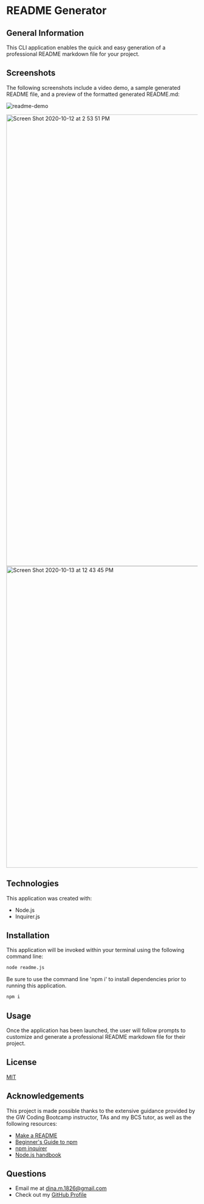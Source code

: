 
# README Generator

## General Information
This CLI application enables the quick and easy generation of a professional README markdown file for your project. 

## Screenshots
The following screenshots include a video demo, a sample generated README file, and a preview of the formatted generated README.md:

![readme-demo](https://user-images.githubusercontent.com/67653440/95888571-410ed280-0d4f-11eb-9c78-e12d46b5e56c.gif)

<img width="1190" alt="Screen Shot 2020-10-12 at 2 53 51 PM" src="https://user-images.githubusercontent.com/67653440/95781674-55de5e00-0c9c-11eb-8e65-7fa614ca132a.png">

<img width="795" alt="Screen Shot 2020-10-13 at 12 43 45 PM" src="https://user-images.githubusercontent.com/67653440/95890489-dd39d900-0d51-11eb-8e09-d9c6be744eba.png">

## Technologies
This application was created with:
* Node.js
* Inquirer.js

## Installation
This application will be invoked within your terminal using the following command line:
```bash
node readme.js
```
Be sure to use the command line 'npm i' to install dependencies prior to running this application.
```bash
npm i
```
      
## Usage
Once the application has been launched, the user will follow prompts to customize and generate a professional README markdown file for their project.
      
## License 
[MIT](https://opensource.org/licenses/MIT)
      
## Acknowledgements
This project is made possible thanks to the extensive guidance provided by the GW Coding Bootcamp instructor, TAs and my BCS tutor, as well as the following resources:

* [Make a README](https://www.makeareadme.com/)
* [Beginner's Guide to npm](https://nodesource.com/blog/an-absolute-beginners-guide-to-using-npm/)
* [npm inquirer](https://www.npmjs.com/package/inquirer)
* [Node.js handbook](https://www.freecodecamp.org/news/the-definitive-node-js-handbook-6912378afc6e/)
      
## Questions
* Email me at dina.m.1826@gmail.com
* Check out my [GitHub Profile](https://github.com/DS1826) 
    